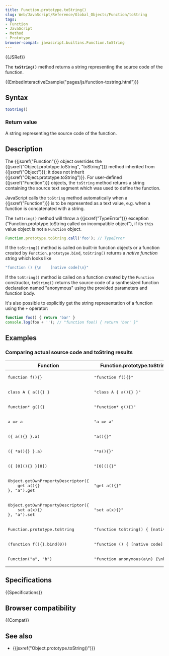 ```yaml
---
title: Function.prototype.toString()
slug: Web/JavaScript/Reference/Global_Objects/Function/toString
tags:
- Function
- JavaScript
- Method
- Prototype
browser-compat: javascript.builtins.Function.toString
---
```

{{JSRef}}

The **`toString()`** method returns a string representing the source code of the
function.

{{EmbedInteractiveExample("pages/js/function-tostring.html")}}

## Syntax

```js
toString()
```

### Return value

A string representing the source code of the function.

## Description

The {{jsxref("Function")}} object overrides the
{{jsxref("Object.prototype.toString",
    "toString")}} method
inherited from {{jsxref("Object")}}; it does not inherit
{{jsxref("Object.prototype.toString")}}. For user-defined
{{jsxref("Function")}} objects, the `toString` method returns a string
containing the source text segment which was used to define the function.

JavaScript calls the `toString` method automatically when a
{{jsxref("Function")}} is to be represented as a text value, e.g. when a
function is concatenated with a string.

The `toString()` method will throw a {{jsxref("TypeError")}} exception
("Function.prototype.toString called on incompatible object"), if its `this`
value object is not a `Function` object.

```js example-bad
Function.prototype.toString.call('foo'); // TypeError
```

If the `toString()` method is called on built-in function objects or a function
created by `Function.prototype.bind`, `toString()` returns a _native function
string_ which looks like

```js
"function () {\n    [native code]\n}"
```

If the `toString()` method is called on a function created by the `Function`
constructor, `toString()` returns the source code of a synthesized function
declaration named "anonymous" using the provided parameters and function body.

It's also possible to explicitly get the string representation of a function
using the `+` operator:

```js
function foo() { return 'bar' }
console.log(foo + ''); // "function foo() { return 'bar' }"
```

## Examples

### Comparing actual source code and toString results

<table class="standard-table"><thead><tr><th scope="col">Function</th><th scope="col">Function.prototype.toString result</th></tr></thead><tbody><tr><td><pre class="brush: js">function f(){}</pre></td><td><pre class="brush: js">"function f(){}"</pre></td></tr><tr><td><pre class="brush: js">class A { a(){} }</pre></td><td><pre class="brush: js">"class A { a(){} }"</pre></td></tr><tr><td><pre class="brush: js">function* g(){}</pre></td><td><pre class="brush: js">"function* g(){}"</pre></td></tr><tr><td><pre class="brush: js">a => a</pre></td><td><pre class="brush: js">"a => a"</pre></td></tr><tr><td><pre class="brush: js">({ a(){} }.a)</pre></td><td><pre class="brush: js">"a(){}"</pre></td></tr><tr><td><pre class="brush: js">({ *a(){} }.a)</pre></td><td><pre class="brush: js">"*a(){}"</pre></td></tr><tr><td><pre class="brush: js">({ [0](){} }[0])</pre></td><td><pre class="brush: js">"[0](){}"</pre></td></tr><tr><td><pre class="brush: js">Object.getOwnPropertyDescriptor({
    get a(){}
}, "a").get</pre></td><td><pre class="brush: js">"get a(){}"</pre></td></tr><tr><td><pre class="brush: js">Object.getOwnPropertyDescriptor({
    set a(x){}
}, "a").set</pre></td><td><pre class="brush: js">"set a(x){}"</pre></td></tr><tr><td><pre class="brush: js">Function.prototype.toString</pre></td><td><pre class="brush: js">"function toString() { [native code] }"</pre></td></tr><tr><td><pre class="brush: js">(function f(){}.bind(0))</pre></td><td><pre class="brush: js">"function () { [native code] }"</pre></td></tr><tr><td><pre class="brush: js">Function("a", "b")</pre></td><td><pre class="brush: js">"function anonymous(a\n) {\nb\n}"</pre></td></tr></tbody></table>

## Specifications

{{Specifications}}

## Browser compatibility

{{Compat}}

## See also

- {{jsxref("Object.prototype.toString()")}}
